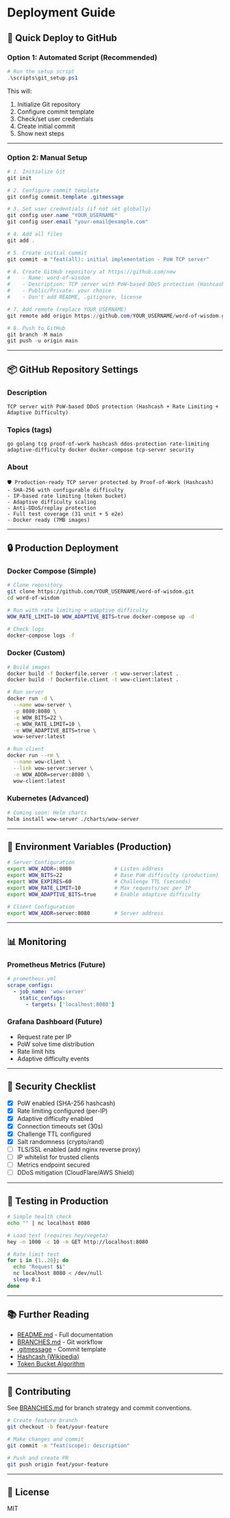 # Deployment Guide

## 🚀 Quick Deploy to GitHub

### Option 1: Automated Script (Recommended)

```powershell
# Run the setup script
.\scripts\git_setup.ps1
```

This will:
1. Initialize Git repository
2. Configure commit template
3. Check/set user credentials
4. Create initial commit
5. Show next steps

---

### Option 2: Manual Setup

```powershell
# 1. Initialize Git
git init

# 2. Configure commit template
git config commit.template .gitmessage

# 3. Set user credentials (if not set globally)
git config user.name "YOUR_USERNAME"
git config user.email "your-email@example.com"

# 4. Add all files
git add .

# 5. Create initial commit
git commit -m "feat(all): initial implementation - PoW TCP server"

# 6. Create GitHub repository at https://github.com/new
#    - Name: word-of-wisdom
#    - Description: TCP server with PoW-based DDoS protection (Hashcash + Rate Limiting)
#    - Public/Private: your choice
#    - Don't add README, .gitignore, license

# 7. Add remote (replace YOUR_USERNAME)
git remote add origin https://github.com/YOUR_USERNAME/word-of-wisdom.git

# 8. Push to GitHub
git branch -M main
git push -u origin main
```

---

## 📦 GitHub Repository Settings

### Description
```
TCP server with PoW-based DDoS protection (Hashcash + Rate Limiting + Adaptive Difficulty)
```

### Topics (tags)
```
go golang tcp proof-of-work hashcash ddos-protection rate-limiting 
adaptive-difficulty docker docker-compose tcp-server security
```

### About
```
🛡️ Production-ready TCP server protected by Proof-of-Work (Hashcash)
- SHA-256 with configurable difficulty
- IP-based rate limiting (token bucket)
- Adaptive difficulty scaling
- Anti-DDoS/replay protection
- Full test coverage (31 unit + 5 e2e)
- Docker ready (7MB images)
```

---

## 🔒 Production Deployment

### Docker Compose (Simple)

```bash
# Clone repository
git clone https://github.com/YOUR_USERNAME/word-of-wisdom.git
cd word-of-wisdom

# Run with rate limiting + adaptive difficulty
WOW_RATE_LIMIT=10 WOW_ADAPTIVE_BITS=true docker-compose up -d

# Check logs
docker-compose logs -f
```

### Docker (Custom)

```bash
# Build images
docker build -f Dockerfile.server -t wow-server:latest .
docker build -f Dockerfile.client -t wow-client:latest .

# Run server
docker run -d \
  --name wow-server \
  -p 8080:8080 \
  -e WOW_BITS=22 \
  -e WOW_RATE_LIMIT=10 \
  -e WOW_ADAPTIVE_BITS=true \
  wow-server:latest

# Run client
docker run --rm \
  --name wow-client \
  --link wow-server:server \
  -e WOW_ADDR=server:8080 \
  wow-client:latest
```

### Kubernetes (Advanced)

```bash
# Coming soon: Helm charts
helm install wow-server ./charts/wow-server
```

---

## 🔑 Environment Variables (Production)

```bash
# Server Configuration
export WOW_ADDR=:8080              # Listen address
export WOW_BITS=22                 # Base PoW difficulty (production)
export WOW_EXPIRES=60              # Challenge TTL (seconds)
export WOW_RATE_LIMIT=10           # Max requests/sec per IP
export WOW_ADAPTIVE_BITS=true      # Enable adaptive difficulty

# Client Configuration
export WOW_ADDR=server:8080        # Server address
```

---

## 📊 Monitoring

### Prometheus Metrics (Future)

```yaml
# prometheus.yml
scrape_configs:
  - job_name: 'wow-server'
    static_configs:
      - targets: ['localhost:8080']
```

### Grafana Dashboard (Future)

- Request rate per IP
- PoW solve time distribution
- Rate limit hits
- Adaptive difficulty events

---

## 🔐 Security Checklist

- [x] PoW enabled (SHA-256 hashcash)
- [x] Rate limiting configured (per-IP)
- [x] Adaptive difficulty enabled
- [x] Connection timeouts set (30s)
- [x] Challenge TTL configured
- [x] Salt randomness (crypto/rand)
- [ ] TLS/SSL enabled (add nginx reverse proxy)
- [ ] IP whitelist for trusted clients
- [ ] Metrics endpoint secured
- [ ] DDoS mitigation (CloudFlare/AWS Shield)

---

## 🧪 Testing in Production

```bash
# Simple health check
echo "" | nc localhost 8080

# Load test (requires hey/vegeta)
hey -n 1000 -c 10 -m GET http://localhost:8080

# Rate limit test
for i in {1..20}; do
  echo "Request $i"
  nc localhost 8080 < /dev/null
  sleep 0.1
done
```

---

## 📚 Further Reading

- [README.md](README.md) - Full documentation
- [BRANCHES.md](BRANCHES.md) - Git workflow
- [.gitmessage](.gitmessage) - Commit template
- [Hashcash (Wikipedia)](https://en.wikipedia.org/wiki/Hashcash)
- [Token Bucket Algorithm](https://en.wikipedia.org/wiki/Token_bucket)

---

## 🤝 Contributing

See [BRANCHES.md](BRANCHES.md) for branch strategy and commit conventions.

```bash
# Create feature branch
git checkout -b feat/your-feature

# Make changes and commit
git commit -m "feat(scope): description"

# Push and create PR
git push origin feat/your-feature
```

---

## 📄 License

MIT

